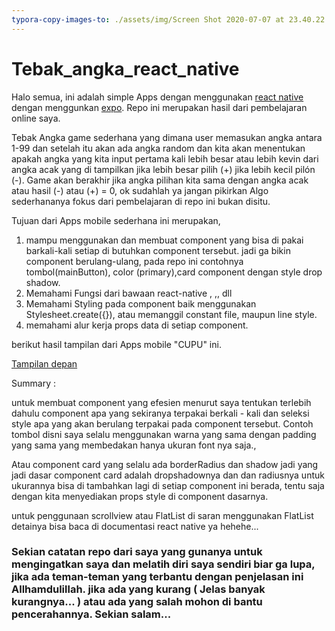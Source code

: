 ```yaml
---
typora-copy-images-to: ./assets/img/Screen Shot 2020-07-07 at 23.40.22.png
---
```


# Tebak_angka_react_native

Halo semua, ini adalah simple Apps dengan menggunakan [react native](https://reactnative.dev/) dengan menggunkan [expo](https://docs.expo.io/). Repo ini merupakan hasil dari pembelajaran online saya.

Tebak Angka game sederhana yang dimana user memasukan angka antara 1-99 dan setelah itu akan ada angka random dan kita akan menentukan apakah angka yang kita input pertama kali lebih besar atau lebih kevin dari angka acak yang di tampilkan jika lebih besar pilih (+) jika lebih kecil pilón (-). Game akan berakhir jika angka pilihan kita sama dengan angka acak atau hasil (-) atau (+) = 0, ok sudahlah ya jangan pikirkan Algo sederhananya fokus dari pembelajaran di repo ini bukan disitu.

Tujuan dari Apps mobile sederhana ini merupakan,

1. mampu menggunakan dan membuat component yang bisa di pakai barkali-kali setiap di butuhkan component tersebut. jadi ga bikin component berulang-ulang, pada repo ini contohnya tombol(mainButton), color (primary),card component dengan style drop shadow.
2. Memahami Fungsi dari bawaan react-native <FlatList/>, <View>,<Text>,<TextInput> dll
3. Memahami Styling pada component baik menggunakan Stylesheet.create({}), atau memanggil constant file, maupun line style.
4. memahami alur kerja props data di setiap component.

berikut hasil tampilan dari Apps mobile "CUPU" ini.

[Tampilan depan](https://i.imgur.com/gbUw8Uos.png)

Summary :

untuk membuat component yang efesien menurut saya tentukan terlebih dahulu component apa yang sekiranya terpakai berkali - kali dan seleksi style apa yang akan berulang terpakai pada component tersebut. Contoh tombol disni saya selalu menggunakan warna yang sama dengan padding yang sama yang membedakan hanya ukuran font nya saja.,

Atau component card yang selalu ada borderRadius dan shadow jadi yang jadi dasar component card adalah dropshadownya dan dan radiusnya untuk ukurannya bisa di tambahkan lagi di setiap component ini berada, tentu saja dengan kita menyediakan props style di component dasarnya.

untuk penggunaan scrollview atau FlatList di saran menggunakan FlatList detainya bisa baca di documentasi react native ya hehehe...

### Sekian catatan repo dari saya yang gunanya untuk mengingatkan saya dan melatih diri saya sendiri biar ga lupa, jika ada teman-teman yang terbantu dengan penjelasan ini Allhamdulillah. jika ada yang kurang ( Jelas banyak kurangnya... ) atau ada yang salah mohon di bantu pencerahannya. Sekian salam...
